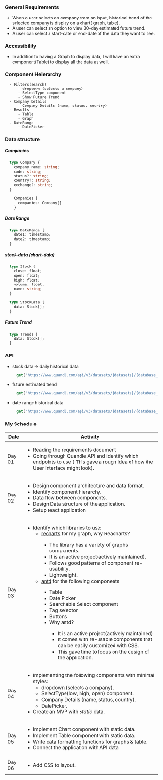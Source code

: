 ### General Requirements

  - When a user selects an company from an input<drop-down>, historical trend of the selected company is display on a
    chart( graph, table).
  - A user can select an option to view 30-day estimated future trend.
  - A user can select a start-date or end-date of the data they want to see.

### Accessibility

  - In addition to having a Graph to display data, I will have an extra component(Table) to display all the data as
    well.

### Component Heierarchy

```
  - Filters(search)
      - dropdown (selects a company)
      - SelectType component
      - Show Future Trend
  - Company Details
      - Company Details (name, status, country)
  - Results
      - Table
      - Graph
  - DateRange
      - DatePicker
```

### Data structure

##### Companies
```ts
  type Company {
    company_name: string;
    code: string;
    status?: string;
    country?: string;
    exchange?: string;
  }
```

```ts
    Companies {
      companies: Company[]
    }
```

##### Date Range

```ts
  type DateRange {
    date1: timestamp;
    date2: timestamp;
  }
```
##### stock-data (chart-data)

```ts 
  type Stock {
    close: float;
    open: float;
    high: float;
    volume: float;
    name: string;
  }
```

```ts
  type StockData {
    data: Stock[];
  }
```

##### Future Trend

```ts
  type Trends {
    data: Stock[];
  }
```

### API

 - stock data -> daily historical data
    ```js
      get("https://www.quandl.com/api/v3/datasets/{datasets}/{database_code}/data.json?limit={n}&api_key={API_KEY}")
    ```
 - future estimated trend
    ```js
      get("https://www.quandl.com/api/v3/datasets/{datasets}/{database_code}/data.json?limit={n}&api_key={API_KEY}")
    ```
 - date range historical data
    ```js
      get("https://www.quandl.com/api/v3/datasets/{datasets}/{database_code}/data.json?limit={n}&start_date=2014-01-01&end_date=2014-12-31&api_key={API_KEY}")
    ```

### My Schedule

| Date | Activity |
--- | ---
| Day 01 | <ul> <li>Reading the requirements document </li> <li>Going through Quandle API and identify which endpoints to use ( This gave a rough idea of how the User Interface might look).</li>
| Day 02 | <ul> <li> Design component architecture and data format. </li><li> Identify component hierarchy.</li><li> Data flow between components. </li><li> Design Data structure of the application.</li><li> Setup react application</li> </ul> |
| Day 03 | <ul> <li> Identify which libraries to use:<ul><li>[recharts](https://github.com/recharts/recharts) for my graph, why Reacharts? </li><ul><li> The library has a variety of graphs components. </li><li> It is an active project(actively maintained). </li><li> Follows good patterns of component re-usability. </li><li> Lightweight. </li></ul></ul><ul><li>[antd](https://github.com/ant-design/ant-design/) for the following components</li><ul><li> Table </li><li> Date Picker </li><li> Searchable Select component </li><li> Tag selector </li><li> Buttons </li><li> Why antd? </li><ul><li> It is an active project(actively maintained)</li><li> It comes with re-usable components that can be easily customized with CSS.</li><li> This gave time to focus on the design of the application.</li></ul></ul></ul> |
| Day 04 | <ul> <li> Implementing the following components with minimal styles: <ul> <li> dropdown (selects a company). </li> <li> SelectType(low, high, open) component. </li> <li> Company Details (name, status, country). </li> <li> DatePicker. </li> </ul></li> <li> Create an MVP with *static* data.</li> </ul> |
| Day 05 | <ul> <li> Implement Chart component with static data. </li><li> Implement Table component with static data. </li><li> Write data formatting functions for graphs & table. </li><li>Connect the application with API data</li> </ul> |
| Day 06 | <ul> <li> Add CSS to layout. </li></ul> |

